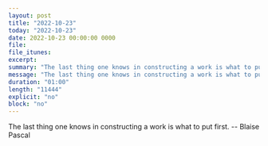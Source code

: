 ```yaml
---
layout: post
title: "2022-10-23"
today: "2022-10-23"
date: 2022-10-23 00:00:00 0000
file:
file_itunes:
excerpt:
summary: "The last thing one knows in constructing a work is what to put first. -- Blaise Pascal"
message: "The last thing one knows in constructing a work is what to put first. -- Blaise Pascal"
duration: "01:00"
length: "11444"
explicit: "no"
block: "no"
---
```

The last thing one knows in constructing a work is what to put first. -- Blaise Pascal

